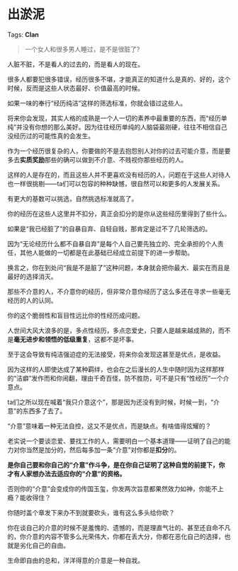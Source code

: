 # 出淤泥

Tags: **Clan**

> 一个女人和很多男人睡过，是不是很脏了?



人脏不脏，不是看人的过去的，而是看人的现在。

很多人都要犯很多错误，经历很多不堪，才能真正的知道什么是真的、好的，这个时候，反而是这些人状态最好、价值最高的时候。

如果一味的奉行“经历纯洁”这样的筛选标准，你就会错过这些人。

将来你会发现，其实人格的成熟是一个人一切的素养中最重要的东西，而“经历单纯”并没有你想的那么美好。因为往往经历单纯的人脑袋最刚硬，往往不相信自己没经历过的可能性真的会发生。

作为一个经历很复杂的人，你要做的不是去抱怨别人对你的过去可能介意，而是要多去**实质奖励**那些的确可以做到不介意、不贱视你那些经历的人。

这样的人是存在的，而且这些人并不更喜欢没有经历的人，问题在于这些人对待人也一样很挑剔——ta们可以包容的种种缺憾，很自然可以和更多的人发展关系。

有更大的基数可以挑选，自然挑选标准就高了。

你的经历在这些人这里并不扣分，真正会扣分的是你从这些经历里得到了些什么。

如果是“我已经脏了”的自暴自弃、自轻自贱，那肯定是过不了几轮筛选的。

因为“无论经历什么都不自暴自弃”是每个人自己要先独立的、完全承担的个人责任，其他人能做的一切都是在此基础已经成立前提下的进一步帮助。

换言之，你在到处问“我是不是脏了”这种问题，本身就会把你最大、最实在而且是最好的选择消灭。

那些不介意的人，不介意你的经历，但非常介意你经历了这么多还在寻求一些毫无经历的人的认同。

你的这个脆弱性和盲目性远比你的性经历成问题。

人世间大风大浪多的是，多点性经历，多点恋爱史，只要人是越来越成熟的，而不是**毫无进步和领悟的低级重复**，这都不是坏事。

至于这会导致有纯洁强迫症的无法接受，将来你会发现这甚至是优点，是收益。

因为这样的人即使达成了某种羁绊，也会在之后漫长的人生中随时因为这样那样的“洁癖”发作而和你闹翻，理由千奇百怪，防不胜防，可不是只有“性经历”一个介意点。

ta们之所以现在喊着“我只介意这个”，那是因为还没有到时候，时候一到，“介意”的东西多了去了。

“介意”意味着一种无法自控，这又不是优点，而是缺点。有啥值得炫耀的？

老实说一个要谈恋爱、要找工作的人，需要明白一个基本道理——证明了自己的能力对你当然是加分的，然后每多加一条“介意”对你都是**扣分**的。

**是你自己要和你自己的“介意”作斗争，是在你自己证明了这种自觉的前提下，你才有人家想办法去适应你的“介意”的资格。**

否则你的“介意”会变成你的传国玉玺，你发两次旨意都果然效力如神，你能不上瘾？能收得住？

你随时盖个章发下来办不到就要砍头，谁有这么多头给你砍？

你在谈自己的介意的时候不是羞愧的、遗憾的，而是理直气壮的、甚至还自命不凡的，你介意的内容不管多么光荣伟大，你都在丢大分，你都在恶化自己的选择，也就是劣化自己的自由。

生命即自由的总和，洋洋得意的介意是一种自戕。



